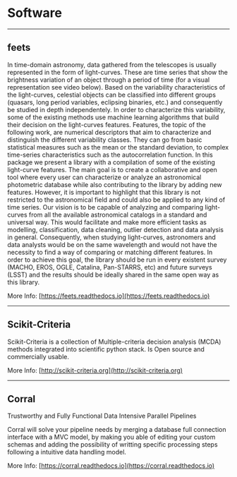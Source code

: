 # Software


----

## feets

In time-domain astronomy, data gathered from the telescopes is usually represented in the form of light-curves. These are time series that show the brightness variation of an object through a period of time (for a visual representation see video below). Based on the variability characteristics of the light-curves, celestial objects can be classified into different groups (quasars, long period variables, eclipsing binaries, etc.) and consequently be studied in depth independentely. In order to characterize this variability, some of the existing methods use machine learning algorithms that build their decision on the light-curves features. Features, the topic of the following work, are numerical descriptors that aim to characterize and distinguish the different variability classes. They can go from basic statistical measures such as the mean or the standard deviation, to complex time-series characteristics such as the autocorrelation function. In this package we present a library with a compilation of some of the existing light-curve features. The main goal is to create a collaborative and open tool where every user can characterize or analyze an astronomical photometric database while also contributing to the library by adding new features. However, it is important to highlight that this library is not restricted to the astronomical field and could also be applied to any kind of time series. Our vision is to be capable of analyzing and comparing light-curves from all the available astronomical catalogs in a standard and universal way. This would facilitate and make more efficient tasks as modelling, classification, data cleaning, outlier detection and data analysis in general. Consequently, when studying light-curves, astronomers and data analysts would be on the same wavelength and would not have the necessity to find a way of comparing or matching different features. In order to achieve this goal, the library should be run in every existent survey (MACHO, EROS, OGLE, Catalina, Pan-STARRS, etc) and future surveys (LSST) and the results should be ideally shared in the same open way as this library.

More Info: [https://feets.readthedocs.io](https://feets.readthedocs.io)

----

## Scikit-Criteria

Scikit-Criteria is a collection of Multiple-criteria decision analysis (MCDA) methods integrated into scientific python stack. Is Open source and commercially usable.

More Info: [http://scikit-criteria.org](http://scikit-criteria.org)

----

## Corral

Trustworthy and Fully Functional Data Intensive Parallel Pipelines

Corral will solve your pipeline needs by merging a database full connection interface with a MVC model, by making you able of editing your custom schemas and adding the possibility of writting specific processing steps following a intuitive data handling model.

More Info: [https://corral.readthedocs.io](https://corral.readthedocs.io)

